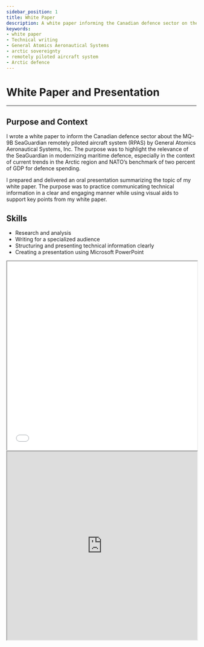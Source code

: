 ```yaml
---
sidebar_position: 1
title: White Paper
description: A white paper informing the Canadian defence sector on the MQ-9B SeaGuardian RPAS and its role in modernizing maritime defence amid Arctic security trends and NATO defence spending benchmarks
keywords: 
- white paper
- Technical writing
- General Atomics Aeronautical Systems
- arctic sovereignty
- remotely piloted aircraft system
- Arctic defence 
---
```

# White Paper and Presentation

---

## Purpose and Context

I wrote a white paper to inform the Canadian defence sector about the MQ-9B SeaGuardian remotely piloted aircraft system (RPAS) by General Atomics Aeronautical Systems, Inc. The purpose was to highlight the relevance of the SeaGuardian in modernizing maritime defence, especially in the context of current trends in the Arctic region and NATO’s benchmark of two percent of GDP for defence spending.

I prepared and delivered an oral presentation summarizing the topic of my white paper. The purpose was to practice communicating technical information in a clear and engaging manner while using visual aids to support key points from my white paper.

## Skills
- Research and analysis
- Writing for a specialized audience
- Structuring and presenting technical information clearly
- Creating a presentation using Microsoft PowerPoint 

<iframe
  src="/Portfolio/files/white.pdf"
  width="100%"
  height="500px"
></iframe>

<iframe
  src="https://youtu.be/5TLwN55bXEE"
  width="100%"
  height="500px"
></iframe>

